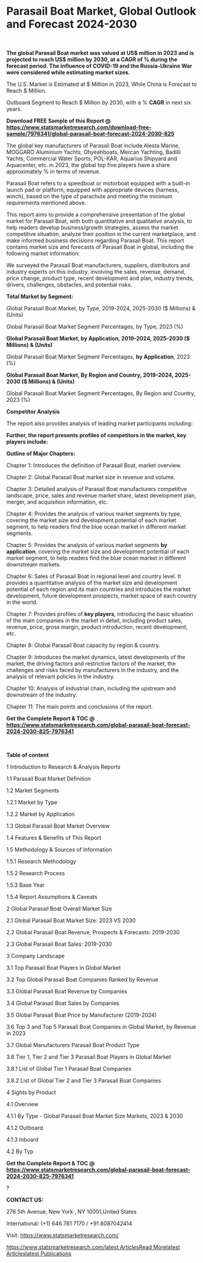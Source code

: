 <h1>Parasail Boat Market, Global Outlook and Forecast 2024-2030</h1><br/><p><strong>The global Parasail Boat market was valued at US$ million in 2023 and is projected to reach US$ million by 2030, at a <strong>CAGR</strong> of % during the forecast period. The influence of COVID-19 and the Russia-Ukraine War were considered while estimating market sizes.</strong></p>
 
 
 
 <p>The U.S. Market is Estimated at $ Million in 2023, While China is Forecast to Reach $ Million.</p>
 
 
 
 <p>Outboard Segment to Reach $ Million by 2030, with a % <strong>CAGR</strong> in next six years.</p>
 
 
 
 <p><strong>Download FREE Sample of this Report @ <a href="https://www.statsmarketresearch.com/download-free-sample/7976341/global-parasail-boat-forecast-2024-2030-825">https://www.statsmarketresearch.com/download-free-sample/7976341/global-parasail-boat-forecast-2024-2030-825</a></strong></p>
 
 
 
 <p>The global key manufacturers of Parasail Boat include Alesta Marine, MOGGARO Aluminium Yachts, Ohyeahboats, Mercan Yachting, Badilli Yachts, Commercial Water Sports, POL-KAR, Aquarius Shipyard and Aquacenter, etc. in 2023, the global top five players have a share approximately % in terms of revenue.</p>
 
 
 
 <p>Parasail Boat refers to a speedboat or motorboat equipped with a built-in launch pad or platform, equipped with appropriate devices (harness, winch), based on the type of parachute and meeting the minimum requirements mentioned above.</p>
 
 
 
 <p>This report aims to provide a comprehensive presentation of the global market for Parasail Boat, with both quantitative and qualitative analysis, to help readers develop business/growth strategies, assess the market competitive situation, analyze their position in the current marketplace, and make informed business decisions regarding Parasail Boat. This report contains market size and forecasts of Parasail Boat in global, including the following market information:</p>
 
 
 
 <p>We surveyed the Parasail Boat manufacturers, suppliers, distributors and industry experts on this industry, involving the sales, revenue, demand, price change, product type, recent development and plan, industry trends, drivers, challenges, obstacles, and potential risks.</p>
 
 
 
 <p><strong>Total Market by Segment:</strong></p>
 
 
 
 <p>Global Parasail Boat Market, by Type, 2019-2024, 2025-2030 ($ Millions) & (Units)</p>
 
 
 
 <p>Global Parasail Boat Market Segment Percentages, by Type, 2023 (%)</p>
 
 
 
 <p><strong>Global Parasail Boat Market, <strong>by Application</strong>, 2019-2024, 2025-2030 ($ Millions) & (Units)</strong></p>
 
 
 
 <p>Global Parasail Boat Market Segment Percentages, <strong>by Application</strong>, 2023 (%)</p>
 
 
 
 <p><strong>Global Parasail Boat Market, By Region and Country, 2019-2024, 2025-2030 ($ Millions) & (Units)</strong></p>
 
 
 
 <p>Global Parasail Boat Market Segment Percentages, By Region and Country, 2023 (%)</p>
 
 
 
 <p><strong>Competitor Analysis</strong></p>
 
 
 
 <p>The report also provides analysis of leading market participants including:</p>
 
 
 
 <p><strong>Further, the report presents profiles of competitors in the market, <strong>key players</strong> include:</strong></p>
 
 
 
 <p><strong>Outline of Major Chapters:</strong></p>
 
 
 
 <p>Chapter 1: Introduces the definition of Parasail Boat, market overview.</p>
 
 
 
 <p>Chapter 2: Global Parasail Boat market size in revenue and volume.</p>
 
 
 
 <p>Chapter 3: Detailed analysis of Parasail Boat manufacturers competitive landscape, price, sales and revenue market share, latest development plan, merger, and acquisition information, etc.</p>
 
 
 
 <p>Chapter 4: Provides the analysis of various market segments by type, covering the market size and development potential of each market segment, to help readers find the blue ocean market in different market segments.</p>
 
 
 
 <p>Chapter 5: Provides the analysis of various market segments <strong>by application</strong>, covering the market size and development potential of each market segment, to help readers find the blue ocean market in different downstream markets.</p>
 
 
 
 <p>Chapter 6: Sales of Parasail Boat in regional level and country level. It provides a quantitative analysis of the market size and development potential of each region and its main countries and introduces the market development, future development prospects, market space of each country in the world.</p>
 
 
 
 <p>Chapter 7: Provides profiles of <strong>key players</strong>, introducing the basic situation of the main companies in the market in detail, including product sales, revenue, price, gross margin, product introduction, recent development, etc.</p>
 
 
 
 <p>Chapter 8: Global Parasail Boat capacity by region & country.</p>
 
 
 
 <p>Chapter 9: Introduces the market dynamics, latest developments of the market, the driving factors and restrictive factors of the market, the challenges and risks faced by manufacturers in the industry, and the analysis of relevant policies in the industry.</p>
 
 
 
 <p>Chapter 10: Analysis of industrial chain, including the upstream and downstream of the industry.</p>
 
 
 
 <p>Chapter 11: The main points and conclusions of the report.</p>
 
 
 
 <div><b>Get the Complete Report & TOC @ <a href="https://www.statsmarketresearch.com/global-parasail-boat-forecast-2024-2030-825-7976341">https://www.statsmarketresearch.com/global-parasail-boat-forecast-2024-2030-825-7976341</a></b></div>
 
 
 
 <p><br />
 
 <b>Table of content</b></p>
 
 
 
 <p>1 Introduction to Research & Analysis Reports<br />
 
 1.1 Parasail Boat Market Definition<br />
 
 1.2 Market Segments<br />
 
 1.2.1 Market by Type<br />
 
 1.2.2 Market by Application<br />
 
 1.3 Global Parasail Boat Market Overview<br />
 
 1.4 Features & Benefits of This Report<br />
 
 1.5 Methodology & Sources of Information<br />
 
 1.5.1 Research Methodology<br />
 
 1.5.2 Research Process<br />
 
 1.5.3 Base Year<br />
 
 1.5.4 Report Assumptions & Caveats<br />
 
 2 Global Parasail Boat Overall Market Size<br />
 
 2.1 Global Parasail Boat Market Size: 2023 VS 2030<br />
 
 2.2 Global Parasail Boat Revenue, Prospects & Forecasts: 2019-2030<br />
 
 2.3 Global Parasail Boat Sales: 2019-2030<br />
 
 3 Company Landscape<br />
 
 3.1 Top Parasail Boat Players in Global Market<br />
 
 3.2 Top Global Parasail Boat Companies Ranked by Revenue<br />
 
 3.3 Global Parasail Boat Revenue by Companies<br />
 
 3.4 Global Parasail Boat Sales by Companies<br />
 
 3.5 Global Parasail Boat Price by Manufacturer (2019-2024)<br />
 
 3.6 Top 3 and Top 5 Parasail Boat Companies in Global Market, by Revenue in 2023<br />
 
 3.7 Global Manufacturers Parasail Boat Product Type<br />
 
 3.8 Tier 1, Tier 2 and Tier 3 Parasail Boat Players in Global Market<br />
 
 3.8.1 List of Global Tier 1 Parasail Boat Companies<br />
 
 3.8.2 List of Global Tier 2 and Tier 3 Parasail Boat Companies<br />
 
 4 Sights by Product<br />
 
 4.1 Overview<br />
 
 4.1.1 By Type - Global Parasail Boat Market Size Markets, 2023 & 2030<br />
 
 4.1.2 Outboard<br />
 
 4.1.3 Inboard<br />
 
 4.2 By Typ</p>
 
 
 
 <div><b>Get the Complete Report & TOC @ <a href="https://www.statsmarketresearch.com/global-parasail-boat-forecast-2024-2030-825-7976341">https://www.statsmarketresearch.com/global-parasail-boat-forecast-2024-2030-825-7976341</a></b></div>
 
 
 
 <p>? </p>
 
 
 
 <p><b>CONTACT US:</b><br />
 
 276 5th Avenue, New York , NY 10001,United States<br />
 
 International: (+1) 646 781 7170 / +91 8087042414<br />
 
 Visit: <a href="https://www.statsmarketresearch.com/">https://www.statsmarketresearch.com/</a><br />
 
 <a href="https://gyeongbokgung.com">https://www.statsmarketresearch.com/</a><a href="https://hallyeomaritime.com">latest Articles</a><a href="https://jingwansa.com">Read More</a><a href="https://nguoiviet.jp/">latest Articles</a><a href="https://www.intelmarketresearch.com/">latest Publications</a></p>
